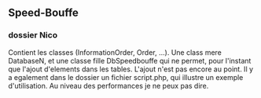 ## Speed-Bouffe

### dossier Nico
Contient les classes (InformationOrder, Order, ...). Une class mere DatabaseN, et une classe fille DbSpeedbouffe qui ne permet, pour l'instant que l'ajout d'elements dans les tables.
L'ajout n'est pas encore au point. Il y a egalement dans le dossier un fichier script.php, qui illustre un exemple d'utilisation. Au niveau des performances je ne
peux pas dire.
